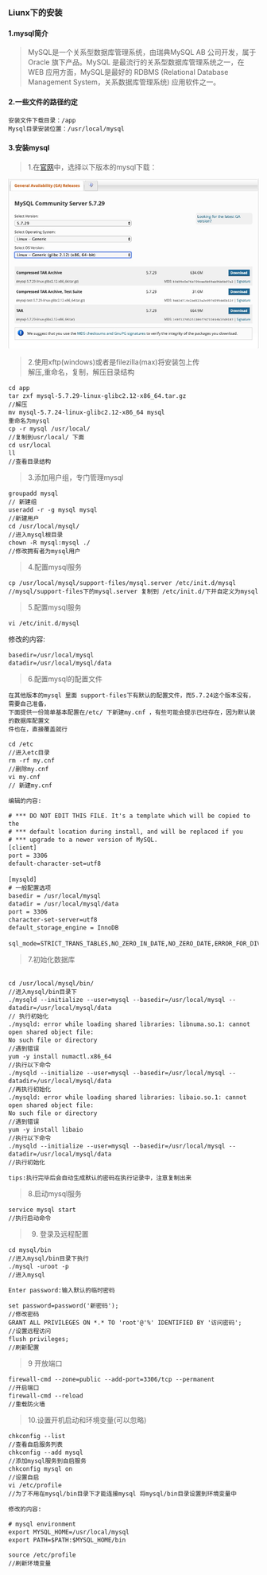 ### Liunx下的安装
#### 1.mysql简介
>MySQL是一个关系型数据库管理系统，由瑞典MySQL AB 公司开发，属于 Oracle 旗下产品。MySQL 是最流行的关系型数据库管理系统之一，在 WEB 应用方面，MySQL是最好的 RDBMS (Relational Database Management System，关系数据库管理系统) 应用软件之一。

#### 2.一些文件的路径约定
```
安装文件下载目录：/app
Mysql目录安装位置：/usr/local/mysql
```
#### 3.安装mysql

>1.在[官网](https://dev.mysql.com/downloads/mysql/5.7.html#downloads)中，选择以下版本的mysql下载：

![image](https://github.com/miaozasanynoe/Java-learning/blob/master/public/images/Liunx-mysql-1.png)

>2.使用xftp(windows)或者是filezilla(max)将安装包上传  
>解压,重命名，复制，解压目录结构
```
cd app
tar zxf mysql-5.7.29-linux-glibc2.12-x86_64.tar.gz
//解压
mv mysql-5.7.24-linux-glibc2.12-x86_64 mysql
重命名为mysql
cp -r mysql /usr/local/
//复制到usr/local/ 下面
cd usr/local
ll
//查看目录结构
```
>3.添加用户组，专门管理mysql

```
groupadd mysql
// 新建组
useradd -r -g mysql mysql
//新建用户
cd /usr/local/mysql/
//进入mysql根目录
chown -R mysql:mysql ./
//修改拥有者为mysql用户
```
>4.配置mysql服务
```
cp /usr/local/mysql/support-files/mysql.server /etc/init.d/mysql
//mysql/support-files下的mysql.server 复制到 /etc/init.d/下并自定义为mysql
```
>5.配置mysql服务
```
vi /etc/init.d/mysql
```
修改的内容:
```
basedir=/usr/local/mysql
datadir=/usr/local/mysql/data
```
>6.配置mysql的配置文件

    在其他版本的mysql 里面 support-files下有默认的配置文件，而5.7.24这个版本没有，需要自己准备，
    下面提供一份简单基本配置在/etc/ 下新建my.cnf ，有些可能会提示已经存在，因为默认装的数据库配置文
    件也在，直接覆盖就行
```
cd /etc
//进入etc目录
rm -rf my.cnf
//删除my.cnf
vi my.cnf
// 新建my.cnf
```
    编辑的内容:
```
# *** DO NOT EDIT THIS FILE. It's a template which will be copied to the
# *** default location during install, and will be replaced if you
# *** upgrade to a newer version of MySQL.
[client]
port = 3306
default-character-set=utf8

[mysqld]
# 一般配置选项
basedir = /usr/local/mysql
datadir = /usr/local/mysql/data
port = 3306
character-set-server=utf8
default_storage_engine = InnoDB

sql_mode=STRICT_TRANS_TABLES,NO_ZERO_IN_DATE,NO_ZERO_DATE,ERROR_FOR_DIVISION_BY_ZERO,NO_AUTO_CREATE_USER,NO_ENGINE_SUBSTITUTION
```
>7.初始化数据库
```

cd /usr/local/mysql/bin/
//进入mysql/bin目录下
./mysqld --initialize --user=mysql --basedir=/usr/local/mysql --datadir=/usr/local/mysql/data
// 执行初始化
./mysqld: error while loading shared libraries: libnuma.so.1: cannot open shared object file: 
No such file or directory
//遇到错误
yum -y install numactl.x86_64
//执行以下命令
./mysqld --initialize --user=mysql --basedir=/usr/local/mysql --datadir=/usr/local/mysql/data
//再执行初始化
./mysqld: error while loading shared libraries: libaio.so.1: cannot open shared object file: 
No such file or directory
//遇到错误
yum -y install libaio
//执行以下命令
./mysqld --initialize --user=mysql --basedir=/usr/local/mysql --datadir=/usr/local/mysql/data
//执行初始化
```
    tips:执行完毕后会自动生成默认的密码在执行记录中，注意复制出来
>8.启动mysql服务
```
service mysql start
//执行启动命令
```
>9. 登录及远程配置
```
cd mysql/bin
//进入mysql/bin目录下执行
./mysql -uroot -p
//进入mysql
```
    Enter password:输入默认的临时密码
```
set password=password('新密码');
//修改密码
GRANT ALL PRIVILEGES ON *.* TO 'root'@'%' IDENTIFIED BY '访问密码';
//设置远程访问
flush privileges;
//刷新配置
```
>9 开放端口
```
firewall-cmd --zone=public --add-port=3306/tcp --permanent
//开启端口
firewall-cmd --reload
//重载防火墙
```
>10.设置开机启动和环境变量(可以忽略)
```
chkconfig --list
//查看自启服务列表
chkconfig --add mysql
//添加mysql服务到自启服务
chkconfig mysql on
//设置自启
vi /etc/profile
//为了不用在mysql/bin目录下才能连接mysql 将mysql/bin目录设置到环境变量中
```
    修改的内容:
```
# mysql environment
export MYSQL_HOME=/usr/local/mysql
export PATH=$PATH:$MYSQL_HOME/bin
```
```
source /etc/profile
//刷新环境变量
```